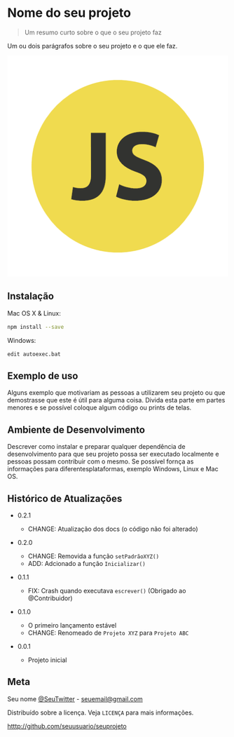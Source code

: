 # Nome do seu projeto

> Um resumo curto sobre o que o seu projeto faz

Um ou dois parágrafos sobre o seu projeto e o que ele faz.

![](JS_icon.png)

## Instalação

Mac OS X & Linux:

```sh
npm install --save
```

Windows:

```sh
edit autoexec.bat
```

## Exemplo de uso

Alguns exemplo que motivariam as pessoas  a utilizarem seu projeto ou que demostrasse que este é útil para alguma coisa. Divida esta parte em partes menores e se possível coloque algum código ou prints de telas.

## Ambiente de Desenvolvimento

Descrever como instalar  e preparar qualquer dependência de desenvolvimento para que seu projeto possa ser executado localmente e pessoas possam contribuir com o mesmo.
Se possível fornça as informações para diferentesplataformas, exemplo Windows, Linux e Mac OS.

## Histórico de Atualizações

* 0.2.1
    * CHANGE: Atualização dos docs (o código não foi alterado)

* 0.2.0
    * CHANGE: Removida a função `setPadrãoXYZ()`
    * ADD: Adcionado a função `Inicializar()`

* 0.1.1
    * FIX: Crash quando executava `escrever()` (Obrigado ao @Contribuidor)

* 0.1.0
    * O primeiro lançamento estável
    * CHANGE: Renomeado de `Projeto XYZ` para `Projeto ABC`
* 0.0.1
    * Projeto inicial

## Meta

Seu nome [@SeuTwitter](https://twitter.com/seuTwitter) - seuemail@gmail.com

Distribuído sobre a licença. Veja `LICENÇA` para mais informações.

[htttp://github.com/seuusuario/seuprojeto](https://github.com/seuusuario)